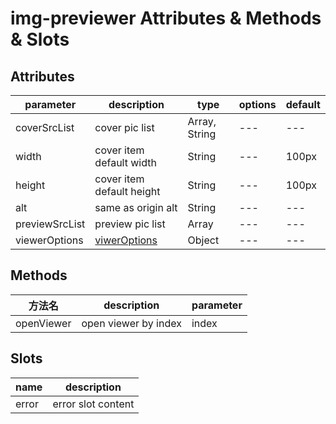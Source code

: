 # img-previewer Attributes & Methods & Slots

## Attributes

<!-- prettier-ignore -->
| parameter     | description         | type   | options | default |
| -------- | ------------ | ------ | ------ | ------ |
| coverSrcList | cover pic list | Array, String | ---    | ---    |
| width    | cover item default width | String | ---    | 100px  |
| height   | cover item default height | String | ---    | 100px  |
| alt      | same as origin alt   | String | ---    | ---    |
| previewSrcList | preview pic list | Array | --- | --- |
| viewerOptions | [viwerOptions](https://github.com/fengyuanchen/viewerjs#options) | Object | --- | --- |

## Methods

| 方法名     | description          | parameter |
| ---------- | -------------------- | --------- |
| openViewer | open viewer by index | index     |

## Slots

| name  | description        |
| ----- | ------------------ |
| error | error slot content |

